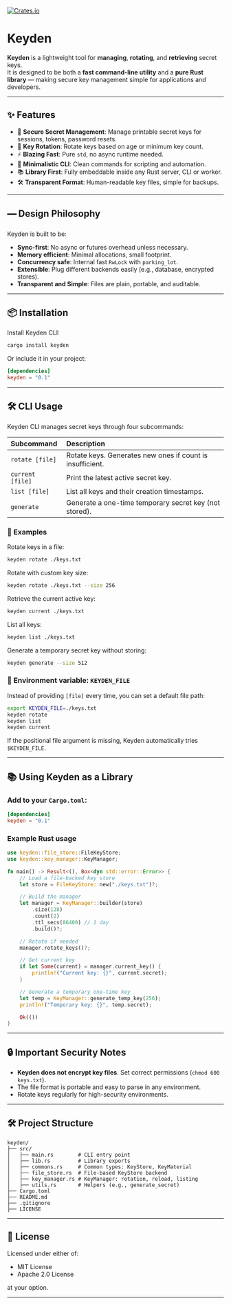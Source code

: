 [![Crates.io](https://img.shields.io/crates/v/keyden.svg)](https://crates.io/crates/keyden)

# Keyden

**Keyden** is a lightweight tool for **managing**, **rotating**, and **retrieving** secret keys.  
It is designed to be both a **fast command-line utility** and a **pure Rust library** — making secure key management simple for applications and developers.

---

## ✨ Features

- 🔑 **Secure Secret Management**: Manage printable secret keys for sessions, tokens, password resets.
- 🔄 **Key Rotation**: Rotate keys based on age or minimum key count.
- ⚡ **Blazing Fast**: Pure `std`, no async runtime needed.
- 🧹 **Minimalistic CLI**: Clean commands for scripting and automation.
- 📚 **Library First**: Fully embeddable inside any Rust server, CLI or worker.
- 🛠️ **Transparent Format**: Human-readable key files, simple for backups.

---

## 🭹 Design Philosophy

Keyden is built to be:

- **Sync-first**: No async or futures overhead unless necessary.
- **Memory efficient**: Minimal allocations, small footprint.
- **Concurrency safe**: Internal fast `RwLock` with `parking_lot`.
- **Extensible**: Plug different backends easily (e.g., database, encrypted stores).
- **Transparent and Simple**: Files are plain, portable, and auditable.

---

## 📦 Installation

Install Keyden CLI:

```bash
cargo install keyden
```

Or include it in your project:

```toml
[dependencies]
keyden = "0.1"
```

---

## 🛠️ CLI Usage

Keyden CLI manages secret keys through four subcommands:

| Subcommand | Description |
|:-----------|:------------|
| `rotate [file]` | Rotate keys. Generates new ones if count is insufficient. |
| `current [file]` | Print the latest active secret key. |
| `list [file]` | List all keys and their creation timestamps. |
| `generate` | Generate a one-time temporary secret key (not stored). |

### 🔹 Examples

Rotate keys in a file:

```bash
keyden rotate ./keys.txt
```

Rotate with custom key size:

```bash
keyden rotate ./keys.txt --size 256
```

Retrieve the current active key:

```bash
keyden current ./keys.txt
```

List all keys:

```bash
keyden list ./keys.txt
```

Generate a temporary secret key without storing:

```bash
keyden generate --size 512
```

### 🔹 Environment variable: `KEYDEN_FILE`

Instead of providing `[file]` every time, you can set a default file path:

```bash
export KEYDEN_FILE=./keys.txt
keyden rotate
keyden list
keyden current
```

If the positional file argument is missing, Keyden automatically tries `$KEYDEN_FILE`.

---

## 📚 Using Keyden as a Library

### Add to your `Cargo.toml`:

```toml
[dependencies]
keyden = "0.1"
```

### Example Rust usage

```rust
use keyden::file_store::FileKeyStore;
use keyden::key_manager::KeyManager;

fn main() -> Result<(), Box<dyn std::error::Error>> {
    // Load a file-backed key store
    let store = FileKeyStore::new("./keys.txt")?;

    // Build the manager
    let manager = KeyManager::builder(store)
        .size(128)
        .count(2)
        .ttl_secs(86400) // 1 day
        .build()?;

    // Rotate if needed
    manager.rotate_keys()?;

    // Get current key
    if let Some(current) = manager.current_key() {
        println!("Current key: {}", current.secret);
    }

    // Generate a temporary one-time key
    let temp = KeyManager::generate_temp_key(256);
    println!("Temporary key: {}", temp.secret);

    Ok(())
}
```

---

## 🔒 Important Security Notes

- **Keyden does not encrypt key files**. Set correct permissions (`chmod 600 keys.txt`).
- The file format is portable and easy to parse in any environment.
- Rotate keys regularly for high-security environments.

---

## 🛠️ Project Structure

```plaintext
keyden/
├── src/
│   ├── main.rs        # CLI entry point
│   ├── lib.rs         # Library exports
│   ├── commons.rs     # Common types: KeyStore, KeyMaterial
│   ├── file_store.rs  # File-based KeyStore backend
│   ├── key_manager.rs # KeyManager: rotation, reload, listing
│   ├── utils.rs       # Helpers (e.g., generate_secret)
├── Cargo.toml
├── README.md
├── .gitignore
├── LICENSE
```

---

## 📜 License

Licensed under either of:

- MIT License
- Apache 2.0 License

at your option.

---
